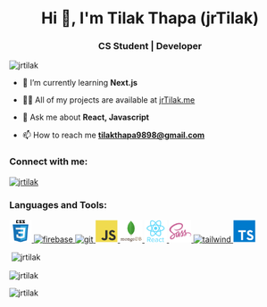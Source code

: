 <h1 align="center">Hi 👋, I'm Tilak Thapa (jrTilak)</h1>
<h3 align="center">CS Student | Developer</h3>

<p align="left"> <img src="https://komarev.com/ghpvc/?username=jrtilak&label=Profile%20views&color=0e75b6&style=flat" alt="jrtilak" /> </p>

- 🌱 I’m currently learning **Next.js**

- 👨‍💻 All of my projects are available at [jrTilak.me](jrTilak.me)

- 💬 Ask me about **React, Javascript**

- 📫 How to reach me **tilakthapa9898@gmail.com**

<h3 align="left">Connect with me:</h3>
<p align="left">
<a href="https://linkedin.com/in/jrtilak" target="blank"><img align="center" src="https://raw.githubusercontent.com/rahuldkjain/github-profile-readme-generator/master/src/images/icons/Social/linked-in-alt.svg" alt="jrtilak" height="30" width="40" /></a>
</p>

<h3 align="left">Languages and Tools:</h3>
<p align="left"> <a href="https://www.w3schools.com/css/" target="_blank" rel="noreferrer"> <img src="https://raw.githubusercontent.com/devicons/devicon/master/icons/css3/css3-original-wordmark.svg" alt="css3" width="40" height="40"/> </a> <a href="https://firebase.google.com/" target="_blank" rel="noreferrer"> <img src="https://www.vectorlogo.zone/logos/firebase/firebase-icon.svg" alt="firebase" width="40" height="40"/> </a> <a href="https://git-scm.com/" target="_blank" rel="noreferrer"> <img src="https://www.vectorlogo.zone/logos/git-scm/git-scm-icon.svg" alt="git" width="40" height="40"/> </a> <a href="https://developer.mozilla.org/en-US/docs/Web/JavaScript" target="_blank" rel="noreferrer"> <img src="https://raw.githubusercontent.com/devicons/devicon/master/icons/javascript/javascript-original.svg" alt="javascript" width="40" height="40"/> </a> <a href="https://www.mongodb.com/" target="_blank" rel="noreferrer"> <img src="https://raw.githubusercontent.com/devicons/devicon/master/icons/mongodb/mongodb-original-wordmark.svg" alt="mongodb" width="40" height="40"/> </a> <a href="https://reactjs.org/" target="_blank" rel="noreferrer"> <img src="https://raw.githubusercontent.com/devicons/devicon/master/icons/react/react-original-wordmark.svg" alt="react" width="40" height="40"/> </a> <a href="https://sass-lang.com" target="_blank" rel="noreferrer"> <img src="https://raw.githubusercontent.com/devicons/devicon/master/icons/sass/sass-original.svg" alt="sass" width="40" height="40"/> </a> <a href="https://tailwindcss.com/" target="_blank" rel="noreferrer"> <img src="https://www.vectorlogo.zone/logos/tailwindcss/tailwindcss-icon.svg" alt="tailwind" width="40" height="40"/> </a> <a href="https://www.typescriptlang.org/" target="_blank" rel="noreferrer"> <img src="https://raw.githubusercontent.com/devicons/devicon/master/icons/typescript/typescript-original.svg" alt="typescript" width="40" height="40"/> </a> </p>


<p>&nbsp;<img align="center" src="https://github-readme-stats.vercel.app/api?username=jrtilak&show_icons=true&locale=en" alt="jrtilak" /></p>

<p><img align="center" src="https://github-readme-streak-stats.herokuapp.com/?user=jrtilak&" alt="jrtilak" /></p>

<p><img align="left" src="https://github-readme-stats.vercel.app/api/top-langs?username=jrtilak&show_icons=true&locale=en&layout=compact" alt="jrtilak" /></p>

